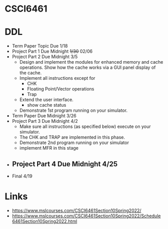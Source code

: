 # CSCI6461

# DDL
- Term Paper Topic Due 1/18
- Project Part 1 Due Midnight ~~1/30~~ 02/06
- Project Part 2 Due Midnight  3/5
  - Design and implement the modules for enhanced memory and cache operations.  Show how the cache works via a GUI panel display of the cache.
  - Implement all instructions except for 
    - CHK
    - Floating Point/Vector operations
    - Trap
  - Extend the user interface.
    - show cache status
  - Demonstrate 1st program  running on your simulator.
- Term Paper Due Midnight 3/26
- Project Part 3 Due Midnight  4/2
  - Make sure all instructions (as specified below) execute on your simulator.  
  - The CHK and TRAP are implemented in this phase.
  - Demonstrate 2nd program running on your simulator
  - implement MFR in this stage
- Project Part 4 Due Midnight 4/25
  - 
- Final 4/19

# Links
- https://www.mslcourses.com/CSCI6461Section10Spring2022/
- https://www.mslcourses.com/CSCI6461Section10Spring2022/Schedule6461Section10Spring2022.html
